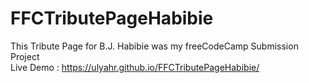 # FFCTributePageHabibie
This Tribute Page for B.J. Habibie was my freeCodeCamp Submission Project <br>
Live Demo : https://ulyahr.github.io/FFCTributePageHabibie/
